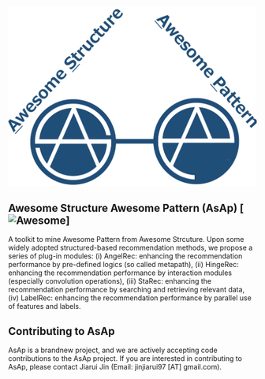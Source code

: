 <div align="center">
  <img src="logo.jpg" width="550">
</div>

## Awesome Structure Awesome Pattern (AsAp)  [![Awesome](https://cdn.rawgit.com/sindresorhus/awesome/d7305f38d29fed78fa85652e3a63e154dd8e8829/media/badge.svg)]

A toolkit to mine Awesome Pattern from Awesome Strcuture. Upon some widely adopted structured-based recommendation methods, we propose a series of plug-in modules: (i) AngelRec: enhancing the recommendation performance by pre-defined logics (so called metapath), (ii) HingeRec: enhancing the recommendation performance by interaction modules (especially convolution operations), (iii) StaRec: enhancing the recommendation performance by searching and retrieving relevant data, (iv) LabelRec: enhancing the recommendation performance by parallel use of features and labels.

## Contributing to AsAp
AsAp is a brandnew project, and we are actively accepting code contributions to the AsAp project. If you are interested in contributing to AsAp, please contact Jiarui Jin (Email: jinjiarui97 [AT] gmail.com). 

